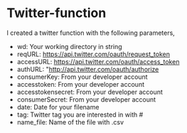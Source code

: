 # Twitter-function
I created a twitter function with the following parameters,
- wd: Your working directory in string
- reqURL: https://api.twitter.com/oauth/request_token
- accessURL: https://api.twitter.com/oauth/access_token
- authURL: "http://api.twitter.com/oauth/authorize
- consumerKey: From your developer account
- accesstoken: From your developer account
- accesstokensecret: From your developer account
- consumerSecret: From your developer account
- date: Date for your filename
- tag: Twitter tag you  are interested in with #
- name_file: Name of the file with .csv

